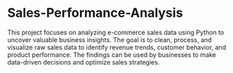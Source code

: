 # Sales-Performance-Analysis
This project focuses on analyzing e-commerce sales data using Python to uncover valuable business insights. The goal is to clean, process, and visualize raw sales data to identify revenue trends, customer behavior, and product performance. The findings can be used by businesses to make data-driven decisions and optimize sales strategies.
